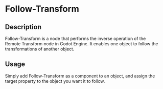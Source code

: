 # Follow-Transform
## Description
Follow-Transform is a node that performs the inverse operation of the Remote Transform node in Godot Engine. It enables one object to follow the transformations of another object.

## Usage
Simply add Follow-Transform as a component to an object, and assign the target property to the object you want it to follow.
